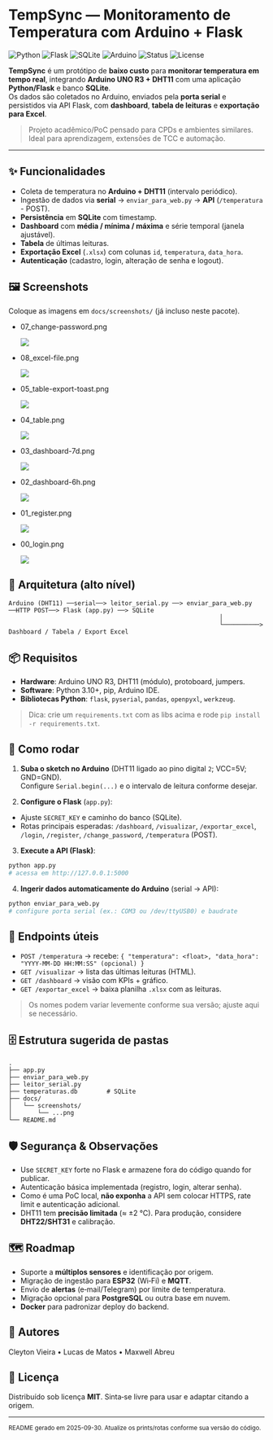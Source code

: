 # TempSync — Monitoramento de Temperatura com Arduino + Flask

![Python](https://img.shields.io/badge/Python-3.10%2B-3776AB?logo=python&logoColor=white)
![Flask](https://img.shields.io/badge/Flask-2.x-black?logo=flask)
![SQLite](https://img.shields.io/badge/SQLite-3-003B57?logo=sqlite)
![Arduino](https://img.shields.io/badge/Arduino-Uno-00979D?logo=arduino)
![Status](https://img.shields.io/badge/status-Proof%20of%20Concept-blue)
![License](https://img.shields.io/badge/License-MIT-yellow)

**TempSync** é um protótipo de **baixo custo** para **monitorar temperatura em tempo real**, integrando **Arduino UNO R3 + DHT11** com uma aplicação **Python/Flask** e banco **SQLite**.  
Os dados são coletados no Arduino, enviados pela **porta serial** e persistidos via API Flask, com **dashboard**, **tabela de leituras** e **exportação para Excel**.

> Projeto acadêmico/PoC pensado para CPDs e ambientes similares. Ideal para aprendizagem, extensões de TCC e automação.

---

## ✨ Funcionalidades
- Coleta de temperatura no **Arduino + DHT11** (intervalo periódico).
- Ingestão de dados via **serial** → `enviar_para_web.py` → **API** (`/temperatura` - POST).
- **Persistência** em **SQLite** com timestamp.
- **Dashboard** com **média / mínima / máxima** e série temporal (janela ajustável).
- **Tabela** de últimas leituras.
- **Exportação Excel** (`.xlsx`) com colunas `id`, `temperatura`, `data_hora`.
- **Autenticação** (cadastro, login, alteração de senha e logout).

## 🖼️ Screenshots
Coloque as imagens em `docs/screenshots/` (já incluso neste pacote).

- 07_change-password.png

  ![](docs/screenshots/07_change-password.png)

- 08_excel-file.png

  ![](docs/screenshots/08_excel-file.png)

- 05_table-export-toast.png

  ![](docs/screenshots/05_table-export-toast.png)

- 04_table.png

  ![](docs/screenshots/04_table.png)

- 03_dashboard-7d.png

  ![](docs/screenshots/03_dashboard-7d.png)

- 02_dashboard-6h.png

  ![](docs/screenshots/02_dashboard-6h.png)

- 01_register.png

  ![](docs/screenshots/01_register.png)

- 00_login.png

  ![](docs/screenshots/00_login.png)


## 🧱 Arquitetura (alto nível)

```
Arduino (DHT11) ──serial──> leitor_serial.py ──> enviar_para_web.py ──HTTP POST──> Flask (app.py) ──> SQLite
                                                          │
                                                          └──────────> Dashboard / Tabela / Export Excel
```

## 📦 Requisitos
- **Hardware**: Arduino UNO R3, DHT11 (módulo), protoboard, jumpers.
- **Software**: Python 3.10+, pip, Arduino IDE.
- **Bibliotecas Python**: `flask`, `pyserial`, `pandas`, `openpyxl`, `werkzeug`.

> Dica: crie um `requirements.txt` com as libs acima e rode `pip install -r requirements.txt`.

## 🚀 Como rodar

1) **Suba o sketch no Arduino** (DHT11 ligado ao pino digital `2`; VCC=5V; GND=GND).  
   Configure `Serial.begin(...)` e o intervalo de leitura conforme desejar.

2) **Configure o Flask** (`app.py`):  
- Ajuste `SECRET_KEY` e caminho do banco (SQLite).  
- Rotas principais esperadas: `/dashboard`, `/visualizar`, `/exportar_excel`, `/login`, `/register`, `/change_password`, `/temperatura` (POST).

3) **Execute a API (Flask)**:
```bash
python app.py
# acessa em http://127.0.0.1:5000
```

4) **Ingerir dados automaticamente do Arduino** (serial → API):
```bash
python enviar_para_web.py
# configure porta serial (ex.: COM3 ou /dev/ttyUSB0) e baudrate
```

## 🔌 Endpoints úteis
- `POST /temperatura` → recebe: `{ "temperatura": <float>, "data_hora": "YYYY-MM-DD HH:MM:SS" (opcional) }`  
- `GET /visualizar` → lista das últimas leituras (HTML).  
- `GET /dashboard` → visão com KPIs + gráfico.  
- `GET /exportar_excel` → baixa planilha `.xlsx` com as leituras.

> Os nomes podem variar levemente conforme sua versão; ajuste aqui se necessário.

## 🗄️ Estrutura sugerida de pastas
```
.
├── app.py
├── enviar_para_web.py
├── leitor_serial.py
├── temperaturas.db        # SQLite
├── docs/
│   └── screenshots/
│       └── ...png
└── README.md
```

## 🛡️ Segurança & Observações
- Use `SECRET_KEY` forte no Flask e armazene fora do código quando for publicar.
- Autenticação básica implementada (registro, login, alterar senha). 
- Como é uma PoC local, **não exponha** a API sem colocar HTTPS, rate limit e autenticação adicional.
- DHT11 tem **precisão limitada** (≈ ±2 °C). Para produção, considere **DHT22/SHT31** e calibração.

## 🗺️ Roadmap
- Suporte a **múltiplos sensores** e identificação por origem.
- Migração de ingestão para **ESP32** (Wi‑Fi) e **MQTT**.
- Envio de **alertas** (e‑mail/Telegram) por limite de temperatura.
- Migração opcional para **PostgreSQL** ou outra base em nuvem.
- **Docker** para padronizar deploy do backend.

## 👥 Autores
Cleyton Vieira • Lucas de Matos • Maxwell Abreu

## 📜 Licença
Distribuído sob licença **MIT**. Sinta‑se livre para usar e adaptar citando a origem.

---

<sub>README gerado em 2025-09-30. Atualize os prints/rotas conforme sua versão do código.</sub>
